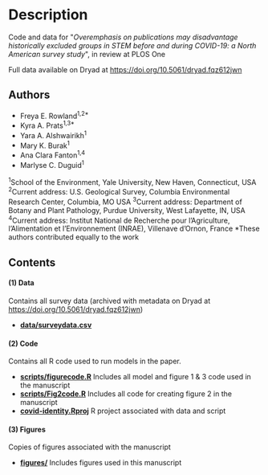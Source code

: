 # Description

Code and data for "_Overemphasis on publications may disadvantage historically excluded groups in STEM before and during COVID-19: a North American survey study_", in review at PLOS One

Full data available on Dryad at https://doi.org/10.5061/dryad.fqz612jwn

## Authors
- Freya E. Rowland<sup>1,2*</sup>
- Kyra A. Prats<sup>1,3*</sup>
- Yara A. Alshwairikh<sup>1</sup>
- Mary K. Burak<sup>1</sup>
- Ana Clara Fanton<sup>1,4</sup>
- Marlyse C. Duguid<sup>1</sup>

<sup>1</sup>School of the Environment, Yale University, New Haven, Connecticut, USA
<sup>2</sup>Current address: U.S. Geological Survey, Columbia Environmental Research Center, Columbia, MO USA
<sup>3</sup>Current address: Department of Botany and Plant Pathology, Purdue University, West Lafayette, IN, USA
<sup>4</sup>Current address: Institut National de Recherche pour l’Agriculture, l’Alimentation et l’Environnement (INRAE), Villenave d’Ornon, France
*These authors contributed equally to the work


## Contents

#### (1) Data
Contains all survey data (archived with metadata on Dryad at https://doi.org/10.5061/dryad.fqz612jwn)
- **[data/surveydata.csv](data/surveydata.csv)** 

#### (2) Code
Contains all R code used to run models in the paper.
- **[scripts/figurecode.R](scripts/figurecode.R)** Includes all model and figure 1 & 3 code used in the manuscript
- **[scripts/Fig2code.R](scripts/Fig2code.R)** Includes all code for creating figure 2 in the manuscript
- **[covid-identity.Rproj](covid-identity.Rproj)** R project associated with data and script

#### (3) Figures
Copies of figures associated with the manuscript
- **[figures/](figures/)** Includes figures used in this manuscript
